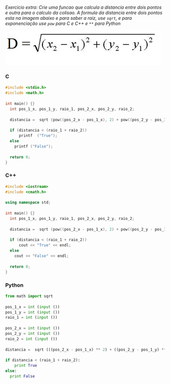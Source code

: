 _Exercicio extra: Crie uma funcao que calcula a distancia entre dois pontos e outra para o calculo da colisao. A formula da distancia entre dois pontos esta na imagem abaixo e para saber a raiz, use ``` sqrt ```, e para exponenciação use ``` pow ``` para C e C++ e ``` ** ``` para Python_

![Distancia entre dois pontos](formula_distancia.jpg)

### C
```c
#include <stdio.h>
#include <math.h>

int main() {}
  int pos_1_x, pos_1_y, raio_1, pos_2_x, pos_2_y, raio_2;

  distancia =  sqrt (pow((pos_2_x - pos_1_x), 2) + pow((pos_2_y - pos_1_y) , 2))

  if (distancia < (raio_1 + raio_2))
      printf  ("True");
  else
    printf ("False");

  return 0;
}
```

### C++
```c++
#include <iostream>
#include <cmath.h>

using namespace std;

int main() {}
  int pos_1_x, pos_1_y, raio_1, pos_2_x, pos_2_y, raio_2;

  distancia =  sqrt (pow((pos_2_x - pos_1_x), 2) + pow((pos_2_y - pos_1_y) , 2))

  if (distancia < (raio_1 + raio_2))
      cout << "True" << endl;
  else
    cout << "False" << endl;

  return 0;
}
```

### Python
```python
from math import sqrt

pos_1_x = int (input ())
pos_1_y = int (input ())
raio_1 = int (input ())

pos_2_x = int (input ())
pos_2_y = int (input ())
raio_2 = int (input ())

distancia =  sqrt (((pos_2_x - pos_1_x) ** 2) + ((pos_2_y - pos_1_y) ** 2))

if distancia < (raio_1 + raio_2):
    print True
else:
  print False

```
